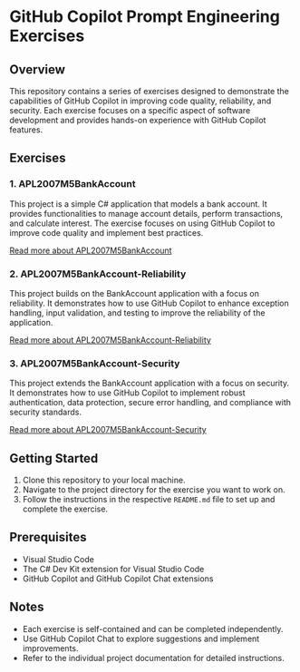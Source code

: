 # GitHub Copilot Prompt Engineering Exercises

## Overview
This repository contains a series of exercises designed to demonstrate the capabilities of GitHub Copilot in improving code quality, reliability, and security. Each exercise focuses on a specific aspect of software development and provides hands-on experience with GitHub Copilot features.

## Exercises

### 1. APL2007M5BankAccount
This project is a simple C# application that models a bank account. It provides functionalities to manage account details, perform transactions, and calculate interest. The exercise focuses on using GitHub Copilot to improve code quality and implement best practices.

[Read more about APL2007M5BankAccount](APL2007M5BankAccount/docs/README.md)

### 2. APL2007M5BankAccount-Reliability
This project builds on the BankAccount application with a focus on reliability. It demonstrates how to use GitHub Copilot to enhance exception handling, input validation, and testing to improve the reliability of the application.

[Read more about APL2007M5BankAccount-Reliability](APL2007M5BankAccount-Reliability/docs/README.md)

### 3. APL2007M5BankAccount-Security
This project extends the BankAccount application with a focus on security. It demonstrates how to use GitHub Copilot to implement robust authentication, data protection, secure error handling, and compliance with security standards.

[Read more about APL2007M5BankAccount-Security](APL2007M5BankAccount-Security/docs/README.md)

## Getting Started
1. Clone this repository to your local machine.
2. Navigate to the project directory for the exercise you want to work on.
3. Follow the instructions in the respective `README.md` file to set up and complete the exercise.

## Prerequisites
- Visual Studio Code
- The C# Dev Kit extension for Visual Studio Code
- GitHub Copilot and GitHub Copilot Chat extensions

## Notes
- Each exercise is self-contained and can be completed independently.
- Use GitHub Copilot Chat to explore suggestions and implement improvements.
- Refer to the individual project documentation for detailed instructions.